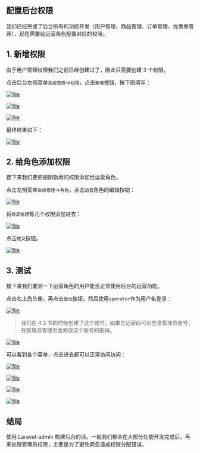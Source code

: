 ## 配置后台权限

我们已经完成了后台所有的功能开发（用户管理、商品管理、订单管理、优惠券管理），现在需要给运营角色配置对应的权限。

## 1. 新增权限

由于用户管理权限我们之前已经创建过了，因此只需要创建 3 个权限。

点击后台左侧菜单`系统管理`-&gt;`权限`，点击`新增`按钮，按下图填写：

[![](https://iocaffcdn.phphub.org/uploads/images/201812/23/5320/6srhKio2ZF.png!large "file")](https://iocaffcdn.phphub.org/uploads/images/201812/23/5320/6srhKio2ZF.png!large)

[![](https://iocaffcdn.phphub.org/uploads/images/201812/23/5320/xT8KrLmq9J.png!large "file")](https://iocaffcdn.phphub.org/uploads/images/201812/23/5320/xT8KrLmq9J.png!large)

[![](https://iocaffcdn.phphub.org/uploads/images/201812/23/5320/5BU0SD6l30.png!large "file")](https://iocaffcdn.phphub.org/uploads/images/201812/23/5320/5BU0SD6l30.png!large)

最终结果如下：

[![](https://iocaffcdn.phphub.org/uploads/images/201812/23/5320/veF9pCaHb9.png!large "file")](https://iocaffcdn.phphub.org/uploads/images/201812/23/5320/veF9pCaHb9.png!large)

## 2. 给角色添加权限

接下来我们要把刚刚新增的权限添加给运营角色。

点击左侧菜单`系统管理`-&gt;`角色`，点击`运营`角色的编辑按钮：

[![](https://iocaffcdn.phphub.org/uploads/images/201812/23/5320/ZAvXhgI96d.png!large "file")](https://iocaffcdn.phphub.org/uploads/images/201812/23/5320/ZAvXhgI96d.png!large)

将`商品管理`等几个权限添加进去：

[![](https://iocaffcdn.phphub.org/uploads/images/201812/23/5320/wRANwUvnph.png!large "file")](https://iocaffcdn.phphub.org/uploads/images/201812/23/5320/wRANwUvnph.png!large)

点击`提交`按钮。

[![](https://iocaffcdn.phphub.org/uploads/images/201812/23/5320/rDUcR1YNy1.png!large "file")](https://iocaffcdn.phphub.org/uploads/images/201812/23/5320/rDUcR1YNy1.png!large)

## 3. 测试

接下来我们要测一下运营角色的用户能否正常使用后台的运营功能。

点击右上角头像，再点击`登出`按钮，然后使用`operator`作为用户名登录：

[![](https://iocaffcdn.phphub.org/uploads/images/201805/30/5320/ZhrE0YNSSs.png?imageView2/2/w/1240/h/0 "file")](https://iocaffcdn.phphub.org/uploads/images/201805/30/5320/ZhrE0YNSSs.png?imageView2/2/w/1240/h/0)

> 我们在 4.3 节的时候创建了这个账号，如果忘记密码可以登录管理员账号，在管理员管理页面修改这个账号的密码。

[![](https://iocaffcdn.phphub.org/uploads/images/201812/23/5320/UwbgUhoids.png!large "file")](https://iocaffcdn.phphub.org/uploads/images/201812/23/5320/UwbgUhoids.png!large)

可以看到各个菜单，点击进去都可以正常访问访问：

[![](https://iocaffcdn.phphub.org/uploads/images/201812/23/5320/UgMZwZuzGb.png!large "file")](https://iocaffcdn.phphub.org/uploads/images/201812/23/5320/UgMZwZuzGb.png!large)

[![](https://iocaffcdn.phphub.org/uploads/images/201812/23/5320/bg9Up8DMxi.png!large "file")](https://iocaffcdn.phphub.org/uploads/images/201812/23/5320/bg9Up8DMxi.png!large)

[![](https://iocaffcdn.phphub.org/uploads/images/201812/23/5320/LdD8KwiuHA.png!large "file")](https://iocaffcdn.phphub.org/uploads/images/201812/23/5320/LdD8KwiuHA.png!large)

[![](https://iocaffcdn.phphub.org/uploads/images/201812/23/5320/p6TZNjb6D6.png!large "file")](https://iocaffcdn.phphub.org/uploads/images/201812/23/5320/p6TZNjb6D6.png!large)

## 结局

使用 Laravel-admin 构建后台的话，一般我们都会在大部分功能开发完成后，再来处理管理员权限，主要是为了避免疏忽造成权限分配错误。

